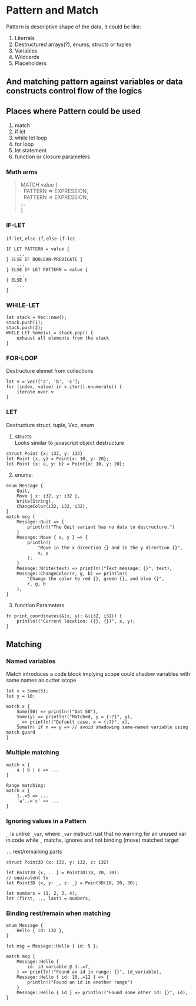# Pattern and Match

Pattern is descriptive shape of the data,
it could be like:  
1. Literrals
2. Destructured arrays(?), enums, structs or tuples
3. Variables
4. Wildcards
5. Placeholders  

And matching pattern against variables or data constructs control flow of the logics
--- 

## Places where Pattern could be used
1. match
2. if let
3. while let loop
4. for loop
5. let statement
6. function or closure parameters

### Math arms
>    MATCH value {  
>&nbsp;&nbsp;PATTERN => EXPRESSION,  
>&nbsp;&nbsp;PATTERN => EXPRESSION,  
>        ...  
>    }

### IF-LET
`if-let`, `else-if`, `else-if-let`
```
IF LET PATTERN = value {
    ...
} ELSE IF BOOLEAN-PREDICATE {
    ...
} ELSE IF LET PATTERN = value {
    ...
} ELSE {
    ...
}
```

### WHILE-LET
```
let stack = Vec::new();
stack.push(1);
stack.push(2);
WHILE LET Some(v) = stack.pop() {
    exhaust all elements from the stack
}
```

### FOR-LOOP
Destructure elemet from collections
```
let v = vec!['a', 'b', 'c'];
for (index, value) in v.iter().enumerate() {
    iterate over v
}
```

### LET 
Destructure struct, tuple, Vec, enum
1. structs  
Looks similar to javascript object destructure
```
struct Point {x: i32, y: i32}
let Point {x, y} = Point{x: 10, y: 20};
let Point {x: a, y: b} = Point{x: 10, y: 20};
```
2. enums:
```
enum Message {
    Quit,
    Move { x: i32, y: i32 },
    Write(String),
    ChangeColor(i32, i32, i32),
}
match msg {
    Message::Quit => {
        println!("The Quit variant has no data to destructure.")
    }
    Message::Move { x, y } => {
        println!(
            "Move in the x direction {} and in the y direction {}",
            x, y
        );
    }
    Message::Write(text) => println!("Text message: {}", text),
    Message::ChangeColor(r, g, b) => println!(
        "Change the color to red {}, green {}, and blue {}",
        r, g, b
    ),
}
```

3. function Parameters
```
fn print_coordinates(&(x, y): &(i32, i32)) {
    println!("Current location: ({}, {})", x, y);
}
```

## Matching
### Named variables
Match introduces a code block implying scope could shadow variables with same names as outter scope
```
let x = Some(5);
let y = 10;

match x {
    Some(50) => println!("Got 50"),
    Some(y) => println!("Matched, y = {:?}", y),
    _ => println!("Default case, x = {:?}", x),
    Some(n) if n == y => // avoid shadowing same-named variable using match guard
}
```
### Multiple matching
```
match x {
    a | b | c => ...
}

Range matching:
match x {
    1..=5 => ...
    'a'..='c' => ...
}
```
### Ignoring values in a Pattern
`_` is unlike `_var`, where `_var` instruct rust that no warning for an unused var in code while `_` matchs, ignores and not binding (move) matched target

`..` rest/remaining parts  
```
struct Point3D (x: i32, y: i32, z: i32)

let Point3D {x, .. } = Point3D(10, 20, 30);
// equivalent to
let Point3D {x, y: _, z: _} = Point3D(10, 20, 30);

let numbers = (1, 2, 3, 4);
let (first, .., last) = numbers;
```

### Binding rest/remain when matching
```
enum Message {
    Hello { id: i32 },
}

let msg = Message::Hello { id: 5 };

match msg {
    Message::Hello {
        id: id_variable @ 3..=7,
    } => println!("Found an id in range: {}", id_variable),
    Message::Hello { id: 10..=12 } => {
        println!("Found an id in another range")
    }
    Message::Hello { id } => println!("Found some other id: {}", id),
}
```